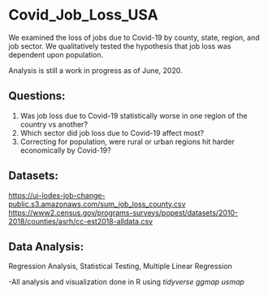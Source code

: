 # Covid_Job_Loss_USA
We examined the loss of jobs due to Covid-19 by county, state, region, and job sector. We qualitatively tested the hypothesis that job loss was dependent upon population.

Analysis is still a work in progress as of June, 2020. 

## Questions:
1. Was job loss due to Covid-19 statistically worse in one region of the country vs another?
2. Which sector did job loss due to Covid-19 affect most?
3. Correcting for population, were rural or urban regions hit harder economically by Covid-19?

## Datasets:
https://ui-lodes-job-change-public.s3.amazonaws.com/sum_job_loss_county.csv  
https://www2.census.gov/programs-surveys/popest/datasets/2010-2018/counties/asrh/cc-est2018-alldata.csv

## Data Analysis:
Regression Analysis, Statistical Testing, Multiple Linear Regression 

-All analysis and visualization done in R using
*tidyverse* *ggmap* *usmap*

